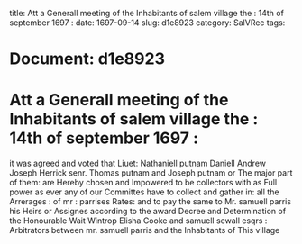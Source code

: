 title: Att a Generall meeting of the Inhabitants of salem village the : 14th of september 1697 :
date: 1697-09-14
slug: d1e8923
category: SalVRec
tags: 




# Document: d1e8923


# Att a Generall meeting of the Inhabitants of salem village the : 14th of september 1697 : 

it was agreed and voted that Liuet: Nathaniell putnam Daniell Andrew Joseph Herrick senr. Thomas putnam and Joseph putnam or The major part of them: are Hereby chosen and Impowered to be collectors with as Full power as ever any of our Committes have to collect and gather in: all the Arrerages : of mr : parrises Rates: and to pay the same to Mr. samuell parris his Heirs or Assignes according to the award Decree and Determination of the Honourable Wait Wintrop Elisha Cooke and samuell sewall esqrs : Arbitrators between mr. samuell parris and the Inhabitants of This village
